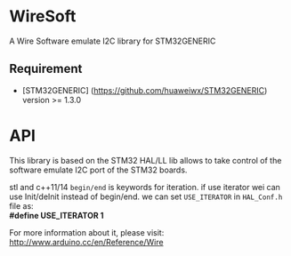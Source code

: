 # WireSoft
A Wire Software emulate I2C library for STM32GENERIC

## Requirement
* [STM32GENERIC] (https://github.com/huaweiwx/STM32GENERIC) version >= 1.3.0


# API

This library is based on the STM32 HAL/LL lib allows to take control of the software emulate I2C port of the STM32 boards.


stl and c++11/14  `begin/end` is keywords for iteration. if use iterator wei can use Init/deInit instead of begin/end.
we can  set `USE_ITERATOR` in `HAL_Conf.h` file as: <br>
 **#define  USE_ITERATOR   1**   


For more information about it, please visit:
http://www.arduino.cc/en/Reference/Wire


